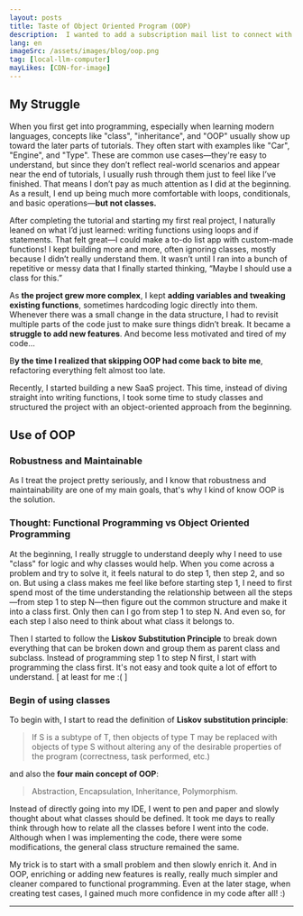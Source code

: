 ```yaml
---
layout: posts
title: Taste of Object Oriented Program (OOP)
description:  I wanted to add a subscription mail list to connect with my audience. While many SaaS platforms offer email management, I preferred a minimal, authentic solution. So, I decided to build my own mail list application.
lang: en
imageSrc: /assets/images/blog/oop.png
tag: [local-llm-computer]
mayLikes: [CDN-for-image]
---
```


## **My Struggle**
When you first get into programming, especially when learning modern languages, concepts like "class", "inheritance", and "OOP" usually show up toward the later parts of tutorials. They often start with examples like "Car", "Engine", and "Type". These are common use cases—they're easy to understand, but since they don’t reflect real-world scenarios and appear near the end of tutorials, I usually rush through them just to feel like I’ve finished. That means I don’t pay as much attention as I did at the beginning. As a result, I end up being much more comfortable with loops, conditionals, and basic operations—**but not classes.**

After completing the tutorial and starting my first real project, I naturally leaned on what I’d just learned: writing functions using loops and if statements. That felt great—I could make a to-do list app with custom-made functions! I kept building more and more, often ignoring classes, mostly because I didn’t really understand them. It wasn’t until I ran into a bunch of repetitive or messy data that I finally started thinking, “Maybe I should use a class for this.”

As **the project grew more complex**, I kept **adding variables and tweaking existing functions**, sometimes hardcoding logic directly into them. Whenever there was a small change in the data structure, I had to revisit multiple parts of the code just to make sure things didn’t break. It became a **struggle to add new features**. And become less motivated and tired of my code... 

B**y the time I realized that skipping OOP had come back to bite me**, refactoring everything felt almost too late.

Recently, I started building a new SaaS project. This time, instead of diving straight into writing functions, I took some time to study classes and structured the project with an object-oriented approach from the beginning.


## **Use of OOP**
### Robustness and Maintainable
As I treat the project pretty seriously, and I know that robustness and maintainability are one of my main goals, that's why I kind of know OOP is the solution.

### Thought: Functional Programming vs Object Oriented Programming
At the beginning, I really struggle to understand deeply why I need to use "class" for logic and why classes would help. When you come across a problem and try to solve it, it feels natural to do step 1, then step 2, and so on. But using a class makes me feel like before starting step 1, I need to first spend most of the time understanding the relationship between all the steps—from step 1 to step N—then figure out the common structure and make it into a class first. Only then can I go from step 1 to step N. And even so, for each step I also need to think about what class it belongs to.

Then I started to follow the **Liskov Substitution Principle** to break down everything that can be broken down and group them as parent class and subclass. Instead of programming step 1 to step N first, I start with programming the class first. It's not easy and took quite a lot of effort to understand. [ at least for me :( ]

### Begin of using classes
To begin with, I start to read the definition of **Liskov substitution principle**:
> If S is a subtype of T, then objects of type T may be replaced with objects of type S without altering any of the desirable properties of the program (correctness, task performed, etc.)

and also the **four main concept of OOP**:
> Abstraction, Encapsulation, Inheritance, Polymorphism. 

Instead of directly going into my IDE, I went to pen and paper and slowly thought about what classes should be defined. It took me days to really think through how to relate all the classes before I went into the code. Although when I was implementing the code, there were some modifications, the general class structure remained the same.

My trick is to start with a small problem and then slowly enrich it. And in OOP, enriching or adding new features is really, really much simpler and cleaner compared to functional programming. Even at the later stage, when creating test cases, I gained much more confidence in my code after all! :)



---
